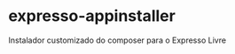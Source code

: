 expresso-appinstaller
=====================

Instalador customizado do composer para o Expresso Livre